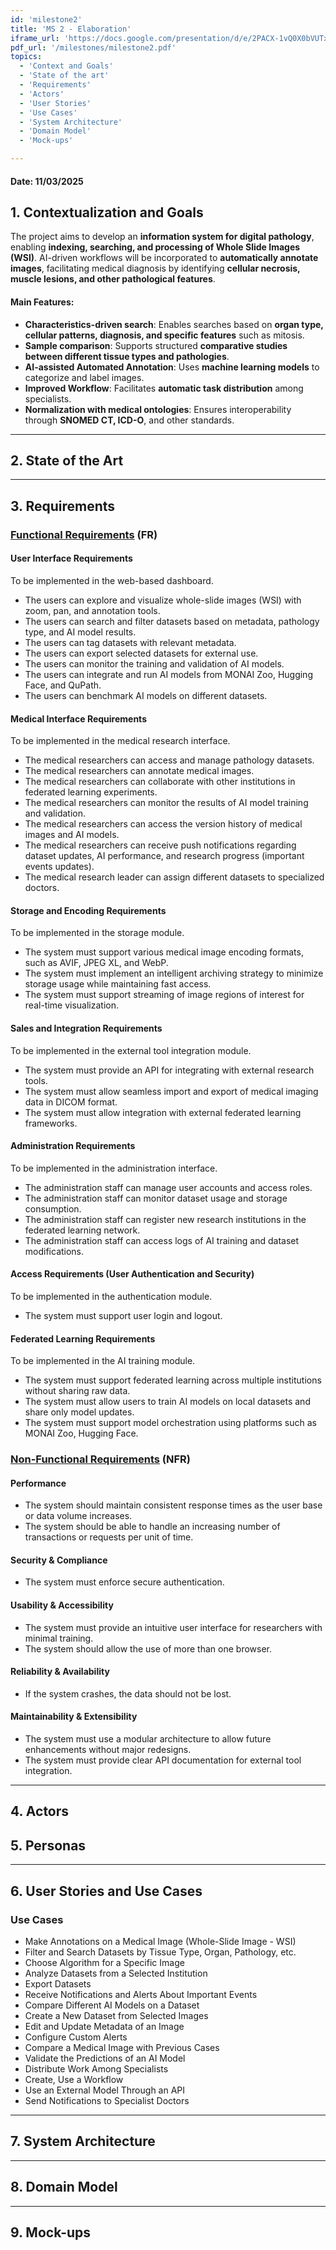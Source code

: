 ```yaml
---
id: 'milestone2'  
title: 'MS 2 - Elaboration'
iframe_url: 'https://docs.google.com/presentation/d/e/2PACX-1vQ0X0bVUTxH5vdvb1qO8J5nBNr8RvlBF4YXcSzi3FcIgHmS6vACpFqgxRX0lTyX9RZHagTcKH3peb3N/embed?start=false&loop=false&delayms=3000"'
pdf_url: '/milestones/milestone2.pdf'
topics:
  - 'Context and Goals'
  - 'State of the art'
  - 'Requirements'
  - 'Actors'
  - 'User Stories'
  - 'Use Cases'
  - 'System Architecture'
  - 'Domain Model'
  - 'Mock-ups'

---
```


#### Date: 11/03/2025

## **1. Contextualization and Goals**
The project aims to develop an **information system for digital pathology**, enabling **indexing, searching, and processing of Whole Slide Images (WSI)**. AI-driven workflows will be incorporated to **automatically annotate images**, facilitating medical diagnosis by identifying **cellular necrosis, muscle lesions, and other pathological features**.

#### **Main Features:**
- **Characteristics-driven search**: Enables searches based on **organ type, cellular patterns, diagnosis, and specific features** such as mitosis.
- **Sample comparison**: Supports structured **comparative studies between different tissue types and pathologies**.
- **AI-assisted Automated Annotation**: Uses **machine learning models** to categorize and label images.
- **Improved Workflow**: Facilitates **automatic task distribution** among specialists.
- **Normalization with medical ontologies**: Ensures interoperability through **SNOMED CT, ICD-O**, and other standards.

---

## **2. State of the Art**

---

## **3. Requirements**
### <span style="text-decoration: underline;">Functional Requirements</span> <span style="text-decoration: none;">(FR)</span>


#### User Interface Requirements
To be implemented in the web-based dashboard.

- The users can explore and visualize whole-slide images (WSI) with zoom, pan, and annotation tools.
- The users can search and filter datasets based on metadata, pathology type, and AI model results.
- The users can tag datasets with relevant metadata.
- The users can export selected datasets for external use.
- The users can monitor the training and validation of AI models.
- The users can integrate and run AI models from MONAI Zoo, Hugging Face, and QuPath.
- The users can benchmark AI models on different datasets.

#### Medical Interface Requirements
To be implemented in the medical research interface.

- The medical researchers can access and manage pathology datasets.
- The medical researchers can annotate medical images.
- The medical researchers can collaborate with other institutions in federated learning experiments.
- The medical researchers can monitor the results of AI model training and validation.
- The medical researchers can access the version history of medical images and AI models.
- The medical researchers can receive push notifications regarding dataset updates, AI performance, and research progress (important events updates).
- The medical research leader can assign different datasets to specialized doctors.

#### Storage and Encoding Requirements
To be implemented in the storage module.

- The system must support various medical image encoding formats, such as AVIF, JPEG XL, and WebP.
- The system must implement an intelligent archiving strategy to minimize storage usage while maintaining fast access.
- The system must support streaming of image regions of interest for real-time visualization.

#### Sales and Integration Requirements
To be implemented in the external tool integration module.

- The system must provide an API for integrating with external research tools.
- The system must allow seamless import and export of medical imaging data in DICOM format.
- The system must allow integration with external federated learning frameworks.

#### Administration Requirements
To be implemented in the administration interface.

- The administration staff can manage user accounts and access roles.
- The administration staff can monitor dataset usage and storage consumption.
- The administration staff can register new research institutions in the federated learning network.
- The administration staff can access logs of AI training and dataset modifications.

#### Access Requirements (User Authentication and Security)
To be implemented in the authentication module.

- The system must support user login and logout.

#### Federated Learning Requirements
To be implemented in the AI training module.

- The system must support federated learning across multiple institutions without sharing raw data.
- The system must allow users to train AI models on local datasets and share only model updates.
- The system must support model orchestration using platforms such as MONAI Zoo, Hugging Face.

### <span style="text-decoration: underline;">Non-Functional Requirements</span> <span style="text-decoration: none;">(NFR)</span>

#### Performance
- The system should maintain consistent response times as the user base or data volume increases.
- The system should be able to handle an increasing number of transactions or requests per unit of time.

#### Security & Compliance
- The system must enforce secure authentication.

#### Usability & Accessibility
- The system must provide an intuitive user interface for researchers with minimal training.
- The system should allow the use of more than one browser.

#### Reliability & Availability
- If the system crashes, the data should not be lost.

#### Maintainability & Extensibility
- The system must use a modular architecture to allow future enhancements without major redesigns.
- The system must provide clear API documentation for external tool integration.
---

## **4. Actors**

## **5. Personas**

---

## **6. User Stories and Use Cases**

### **Use Cases**
-  Make Annotations on a Medical Image (Whole-Slide Image - WSI)
-  Filter and Search Datasets by Tissue Type, Organ, Pathology, etc.
-  Choose Algorithm for a Specific Image
-  Analyze Datasets from a Selected Institution
-  Export Datasets
-  Receive Notifications and Alerts About Important Events
-  Compare Different AI Models on a Dataset
-  Create a New Dataset from Selected Images
-  Edit and Update Metadata of an Image
-  Configure Custom Alerts
-  Compare a Medical Image with Previous Cases
-  Validate the Predictions of an AI Model
-  Distribute Work Among Specialists
-  Create, Use a Workflow
-  Use an External Model Through an API
-  Send Notifications to Specialist Doctors


---

## **7. System Architecture**

---

## **8. Domain Model**

---

## **9. Mock-ups**




